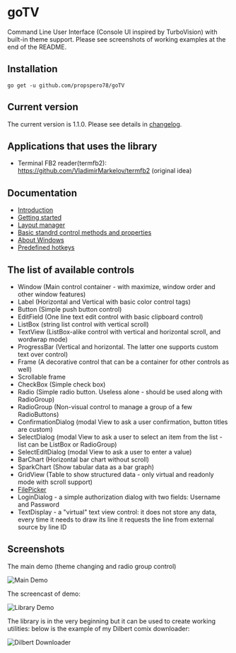# goTV
Command Line User Interface (Console UI inspired by TurboVision) with built-in theme support. Please see screenshots of working examples at the end of the README.

## Installation

    go get -u github.com/propspero78/goTV


## Current version
The current version is 1.1.0. Please see details in [changelog](./changelog).

## Applications that uses the library
* Terminal FB2 reader(termfb2): https://github.com/VladimirMarkelov/termfb2 (original idea)

## Documentation
* [Introduction](/docs/intro.md)
* [Getting started](/docs/hello.md)
* [Layout manager](/docs/layout.md)
* [Basic standrd control methods and properties](/docs/widget.md)
* [About Windows](/docs/window.md)
* [Predefined hotkeys](/docs/hotkeys.md)

## The list of available controls
* Window (Main control container - with maximize, window order and other window features)
* Label (Horizontal and Vertical with basic color control tags)
* Button (Simple push button control)
* EditField (One line text edit control with basic clipboard control)
* ListBox (string list control with vertical scroll)
* TextView (ListBox-alike control with vertical and horizontal scroll, and wordwrap mode)
* ProgressBar (Vertical and horizontal. The latter one supports custom text over control)
* Frame (A decorative control that can be a container for other controls as well)
* Scrollable frame
* CheckBox (Simple check box)
* Radio (Simple radio button. Useless alone - should be used along with RadioGroup)
* RadioGroup (Non-visual control to manage a group of a few RadioButtons)
* ConfirmationDialog (modal View to ask a user confirmation, button titles are custom)
* SelectDialog (modal View to ask a user to select an item from the list - list can be ListBox or RadioGroup)
* SelectEditDialog (modal View to ask a user to enter a value)
* BarChart (Horizontal bar chart without scroll)
* SparkChart (Show tabular data as a bar graph)
* GridView (Table to show structured data - only virtual and readonly mode with scroll support)
* [FilePicker](/docs/fselect.md)
* LoginDialog - a simple authorization dialog with two fields: Username and Password
* TextDisplay - a "virtual" text view control: it does not store any data, every time it needs to draw its line it requests the line from external source by line ID

## Screenshots
The main demo (theme changing and radio group control)

<img src="./demos/clui_demo_main.gif" alt="Main Demo">

The screencast of demo:

<img src="./demos/demo.gif" alt="Library Demo">

The library is in the very beginning but it can be used to create working utilities: below is the example of my Dilbert comix downloader:

<img src="./demos/dilbert_demo.gif" alt="Dilbert Downloader">
